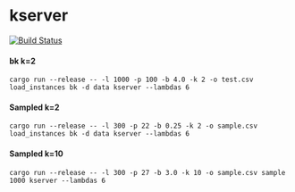 # kserver

[![Build Status](https://travis-ci.org/Mountlex/kserver.svg?branch=master)](https://travis-ci.org/Mountlex/kserver)

#### bk k=2

```
cargo run --release -- -l 1000 -p 100 -b 4.0 -k 2 -o test.csv load_instances bk -d data kserver --lambdas 6
```

#### Sampled k=2

```
cargo run --release -- -l 300 -p 22 -b 0.25 -k 2 -o sample.csv load_instances bk -d data kserver --lambdas 6
```

#### Sampled k=10

```
cargo run --release -- -l 300 -p 27 -b 3.0 -k 10 -o sample.csv sample 1000 kserver --lambdas 6
```
